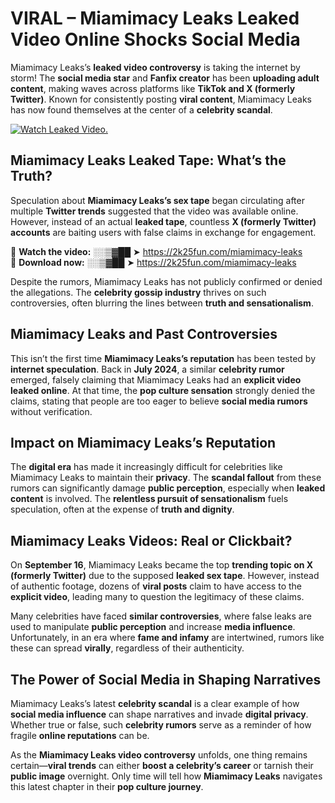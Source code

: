 # VIRAL – Miamimacy Leaks Leaked Video Online Shocks Social Media 

Miamimacy Leaks’s **leaked video controversy** is taking the internet by storm! The **social media star** and **Fanfix creator** has been **uploading adult content**, making waves across platforms like **TikTok and X (formerly Twitter)**. Known for consistently posting **viral content**, Miamimacy Leaks has now found themselves at the center of a **celebrity scandal**.  

[![Watch Leaked Video.](https://miro.medium.com/v2/resize:fit:828/format:webp/1*cilzJN44JGOrTw9NJCrNHA.gif "Watch Leaked Video")](https://2k25fun.com/miamimacy-leaks)

## **Miamimacy Leaks Leaked Tape: What’s the Truth?**  
Speculation about **Miamimacy Leaks’s sex tape** began circulating after multiple **Twitter trends** suggested that the video was available online. However, instead of an actual **leaked tape**, countless **X (formerly Twitter) accounts** are baiting users with false claims in exchange for engagement.  

🔹 **Watch the video:** ░░▒▓██ ➤ https://2k25fun.com/miamimacy-leaks  
🔹 **Download now:** ░░▒▓██ ➤ https://2k25fun.com/miamimacy-leaks  

Despite the rumors, Miamimacy Leaks has not publicly confirmed or denied the allegations. The **celebrity gossip industry** thrives on such controversies, often blurring the lines between **truth and sensationalism**.  

## **Miamimacy Leaks and Past Controversies**  
This isn’t the first time **Miamimacy Leaks’s reputation** has been tested by **internet speculation**. Back in **July 2024**, a similar **celebrity rumor** emerged, falsely claiming that Miamimacy Leaks had an **explicit video leaked online**. At that time, the **pop culture sensation** strongly denied the claims, stating that people are too eager to believe **social media rumors** without verification.  

## **Impact on Miamimacy Leaks’s Reputation**  
The **digital era** has made it increasingly difficult for celebrities like Miamimacy Leaks to maintain their **privacy**. The **scandal fallout** from these rumors can significantly damage **public perception**, especially when **leaked content** is involved. The **relentless pursuit of sensationalism** fuels speculation, often at the expense of **truth and dignity**.  

## **Miamimacy Leaks Videos: Real or Clickbait?**  
On **September 16**, Miamimacy Leaks became the top **trending topic on X (formerly Twitter)** due to the supposed **leaked sex tape**. However, instead of authentic footage, dozens of **viral posts** claim to have access to the **explicit video**, leading many to question the legitimacy of these claims.  

Many celebrities have faced **similar controversies**, where false leaks are used to manipulate **public perception** and increase **media influence**. Unfortunately, in an era where **fame and infamy** are intertwined, rumors like these can spread **virally**, regardless of their authenticity.  

## **The Power of Social Media in Shaping Narratives**  
Miamimacy Leaks’s latest **celebrity scandal** is a clear example of how **social media influence** can shape narratives and invade **digital privacy**. Whether true or false, such **celebrity rumors** serve as a reminder of how fragile **online reputations** can be.  

As the **Miamimacy Leaks video controversy** unfolds, one thing remains certain—**viral trends** can either **boost a celebrity’s career** or tarnish their **public image** overnight. Only time will tell how **Miamimacy Leaks** navigates this latest chapter in their **pop culture journey**. 